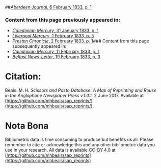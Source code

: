 ##[*Aberdeen Journal*, 6 February 1833, p. 1](https://mhbeals.github.io/sap_html/Aberdeen-Journal/Aberdeen-Journal-6-February-1833-p-1)

### Content from this page previously appeared in:
+ [*Caledonian Mercury*, 31 January 1833, p. 1](https://mhbeals.github.io/sap_html/Caledonian-Mercury/Caledonian-Mercury-31-January-1833-p-1)
+ [*Liverpool Mercury*, 1 February 1833, p. 5](https://mhbeals.github.io/sap_html/Liverpool-Mercury/Liverpool-Mercury-1-February-1833-p-5)
+ [*Preston Chronicle*, 2 February 1833, p. 1](https://mhbeals.github.io/sap_html/Preston-Chronicle/Preston-Chronicle-2-February-1833-p-1)### Content from this page subsequently appeared in:
+ [*Caledonian Mercury*, 11 February 1833, p. 1](https://mhbeals.github.io/sap_html/Caledonian-Mercury/Caledonian-Mercury-11-February-1833-p-1)
+ [*Belfast News-Letter*, 19 February 1833, p. 3](https://mhbeals.github.io/sap_html/Belfast-News-Letter/Belfast-News-Letter-19-February-1833-p-3)
                    
# Citation: 

Beals. M. H. *Scissors and Paste Database: A Map of Reprinting and Reuse in the Anglophone Newspaper Press v.1.0.1.* 2 June 2017. Available at [https://github.com/mhbeals/sap_reprints/](https://github.com/mhbeals/sap_reprints/). 
                    
# Nota Bona

Bibliometric data is time consuming to produce but benefits us all. Please remember to cite or acknowledge this and any other bibliometric data you use in your research. All data is available CC-BY 4.0 at [https://github.com/mhbeals/sap_reprints](https://github.com/mhbeals/sap_reprints)